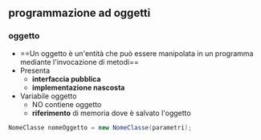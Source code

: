 ## programmazione ad oggetti
### oggetto
- ==Un oggetto è un'entità che può essere manipolata in un programma mediante l'invocazione di metodi==
- Presenta
	- **interfaccia pubblica**
	- **implementazione nascosta**
- Variabile oggetto
	- NO contiene oggetto
	- **riferimento** di memoria dove è salvato l'oggetto
```java
NomeClasse nomeOggetto = new NomeClasse(parametri);
```